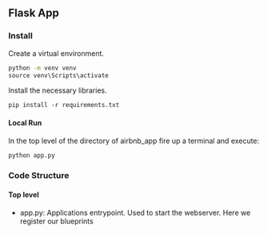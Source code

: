 ## Flask App

### Install

Create a virtual environment.

```cmd
python -m venv venv
source venv\Scripts\activate
```

Install the necessary libraries.

```
pip install -r requirements.txt
```

#### Local Run

In the top level of the directory of airbnb_app fire up a terminal and execute:

```cmd
python app.py
```

### Code Structure

#### Top level

- app.py: Applications entrypoint. Used to start the webserver. Here we register our blueprints
